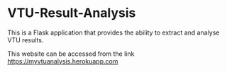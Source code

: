 # VTU-Result-Analysis

This is a Flask application that provides the ability to extract and analyse VTU results.

This website can be accessed from the link https://myvtuanalysis.herokuapp.com
